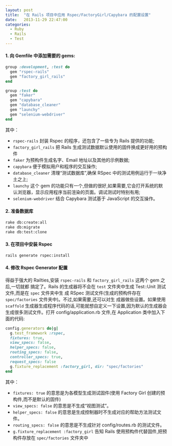```yaml
---
layout: post
title:  "在 Rails 项目中应用 Rspec/FactoryGirl/Capybara 的配置设置"
date:   2013-11-29 22:47:00
categories: 
  - Ruby
  - Rails
  - Test
---
```


#### 1. 向 Gemfile 中添加需要的 gems:
  
```ruby
group :development, :test do
  gem "rspec-rails"
  gem "factory_girl_rails"
end

group :test do
  gem "faker"
  gem "capybara"
  gem "database_cleaner"
  gem "launchy"
  gem "selenium-webdriver"
end
```

  其中：
+ `rspec-rails` 封装 Rspec 的程序，还包含了一些专为 Rails 提供的功能;
+ `factory_girl_rails` 把 Rails 生成测试数据默认使用的固件换成更好用的预构件
+ `faker` 为预构件生成名字、Email 地址以及其他的示例数据;
+ `capybara` 便于模拟用户和程序的交互操作;
+ `database_cleaner` 清理“测试数据库”,确保 RSpec 中的测试用例运行于一块净土之上;
+ `launchy` 这个 gem 的功能只有一个,但做的很好,如果需要,它会打开系统的默认浏览器，显示应用程序当前渲染的页面。调试测试时特别有用;
+ `selenium-webdriver` 结合 Capybara 测试基于 JavaScript 的交互操作。

#### 2. 准备数据库

```sh
rake db:create:all
rake db:migrate
rake db:test:clone
```

#### 3. 在项目中安装 Rspec

```sh
rails generate rspec:install
```

#### 4. 修改 Rspec Generator 配置

得益于强大的 Railties,安装 `rspec-rails` 和 `factory_girl_rails` 这两个 gem 之后,一切就都 搞定了。Rails 的生成器将不会在 `test` 文件夹中生成 Test::Unit 测试文件,而是在 `spec` 文件夹中生 成 RSpec 测试文件(生成的预构件存在 `spec/factories` 文件夹中)。不过,如果需要,还可以对生 成器做些设置。如果使用 `scaffold` 生成器生成程序代码的话,可能就想自定义一下设置,因为默认的生成器会生成很多测试文件。打开 config/application.rb 文件,在 Application 类中加入下面的代码:

```ruby
config.generators do|g|
  g.test_framework :rspec,
  fixtures: true,
  view_specs: false,
  helper_specs: false,
  routing_specs: false,
  controller_specs: true,
  request_specs: false
  g.fixture_replacement :factory_girl, dir: "spec/factories"
end
```
 其中：
 
 + `fixtures: true` 的意思是为各模型生成测试固件(使用 Factory Girl 创建的预构件,而不是默认的固件)
 + `view_specs: false` 的意思是不生成“视图测试”。
 + `helper_specs: false` 的意思是生成控制器时不生成对应的帮助方法测试文件。
 + `routing_specs: false` 的意思是不生成针对 config/routes.rb 的测试文件。
 + `g.fixture_replacement :factory_girl` 告知 Rails 使用预构件代替固件,把预构件存放在 `spec/factories` 文件夹中
